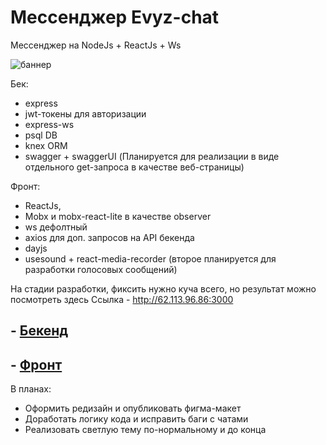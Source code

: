 # Мессенджер Evyz-chat
Мессенджер на NodeJs + ReactJs + Ws

![баннер](https://user-images.githubusercontent.com/73714921/163801152-26a224b5-bad8-4de3-8022-b65878403108.svg)

Бек:
  - express
  - jwt-токены для авторизации
  - express-ws
  - psql DB
  - knex ORM
  - swagger + swaggerUI (Планируется для реализации в виде отдельного get-запроса в качестве веб-страницы)

Фронт:
  - ReactJs,
  - Mobx и mobx-react-lite в качестве observer 
  - ws дефолтный
  - axios для доп. запросов на API бекенда
  - dayjs
  - usesound + react-media-recorder (второе планируется для разработки голосовых сообщений)

На стадии разработки, фиксить нужно куча всего, но результат можно посмотреть здесь
Ссылка - http://62.113.96.86:3000

## - [Бекенд](https://github.com/evyz/evyz-chat/tree/backend)
## - [Фронт](https://github.com/evyz/evyz-chat/tree/frontend)


В планах: 
  - Оформить редизайн и опубликовать фигма-макет
  - Доработать логику кода и исправить баги с чатами
  - Реализовать светлую тему по-нормальному и до конца
